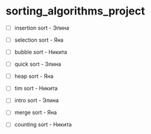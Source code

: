 # sorting_algorithms_project

- [ ] insertion sort - Элина

- [ ] selection sort - Яна

- [ ] bubble sort - Никита

- [ ] quick sort - Элина

- [ ] heap sort - Яна

- [ ] tim sort - Никита

- [ ] intro sort - Элина 

- [ ] merge sort - Яна

- [ ] counting sort - Никита

